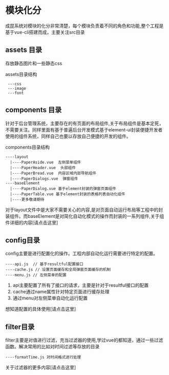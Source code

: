 # 模块化分

成昆系统对模块的化分非常清楚，每个模块负责着不同的角色和功能,整个工程是基于vue-cli搭建而成，主要关注src目录

## assets 目录

存放静态图片和一些静态css

assets目录结构
```
 ---css
 ---image
 ---font
```

 ## components 目录

 针对于后台管理系统，主要存在的有页面的布局组件,关于布局组件是基本定死，不需要关注。同样里面有基于普遍后台开发模式基于element-ui封装便捷开发者使用的组件系统，同样自己也要以存放自己便捷的开发的组件。

components目录结构

```
----layout
  |----PaperAside.vue  左侧菜单组件
  |----PaperHeader.vue  头部组件
  |----PaperBread.vue  内容区域内部导航组件
  |----PaperDialogs.vue  弹窗组件
----baseElement
  |----PaperDialog.vue 基于element封装的弹窗页面组件
  |----PaperTable.vue 基于element封装的表格列表自动化组件
  |----更多敬请期待
```

对于layout文件中是大家不需要关心的内容,是对页面自动运行布局等工程中的封装组件。而baseElement是对简化自动化模式的操作而封装的一系列组件,关于组件详细的内容[请点击这里]

## config目录

config主要是进行配置化的操作。工程内部自动化运行需要进行特定的配置。

```
----api.js  // 基于resultful配置接口
----cache.js // 设置页面缓存和全局弹窗页面缓存的机制
----menu.js // 左侧菜单的配置
```

1. api主要配置了所有了接口的请求，主要是针对于resultful接口的配置
2. cache通过name属性针对特定页面进行缓存处理
3. 通过menu对左侧菜单自动化运行配置

想知道配置的具体使用[请点击这里]

## filter目录

filter主要是对值进行过滤，充当过滤器的使用,学过vue的都知道，通过一些过滤函数。解决常用的比如对时间过滤等存放的目录

```
----formatTime.js 对时间格式进行处理
```

关于过滤器的更多内容[请点击这里]